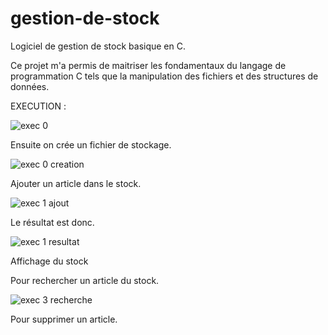 # gestion-de-stock
Logiciel de gestion de stock basique en C.

Ce projet m'a permis de maitriser les fondamentaux du langage de programmation C tels que la manipulation des fichiers et des structures de données. 

EXECUTION : 

![exec 0 ](https://github.com/Rachid-kara-mostefa/gestion-de-stock/assets/153507294/16c04f4f-b120-42ed-8082-990f9db3153e)

Ensuite on crée un fichier de stockage.

![exec 0 creation](https://github.com/Rachid-kara-mostefa/gestion-de-stock/assets/153507294/3f13306c-dbd8-48b1-97f3-e33a1ef4ae06)

Ajouter un article dans le stock.

![exec 1 ajout](https://github.com/Rachid-kara-mostefa/gestion-de-stock/assets/153507294/9462f161-8eb6-4767-b794-13cb04f11754)

Le résultat est donc.

![exec 1 resultat](https://github.com/Rachid-kara-mostefa/gestion-de-stock/assets/153507294/fe0a862e-c4eb-4a01-8670-22c5e3776e15)


Affichage du stock


Pour rechercher un article du stock.

![exec 3 recherche](https://github.com/Rachid-kara-mostefa/gestion-de-stock/assets/153507294/ca703319-35b7-4359-a350-2c80d458b732)

Pour supprimer un article.


